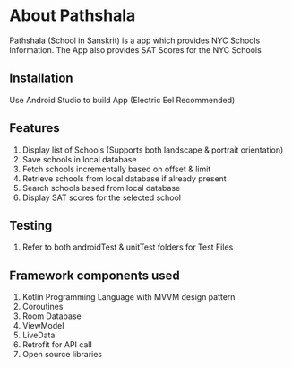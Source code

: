 # About Pathshala

Pathshala (School in Sanskrit) is a app which provides NYC Schools Information. 
The App also provides SAT Scores for the NYC Schools

## Installation

Use Android Studio to build App (Electric Eel Recommended)

## Features
1. Display list of Schools (Supports both landscape & portrait orientation)
2. Save schools in local database
3. Fetch schools incrementally based on offset & limit
4. Retrieve schools from local database if already present
5. Search schools based from local database
6. Display SAT scores for the selected school

## Testing 

1. Refer to both androidTest & unitTest folders for Test Files

## Framework components used

1. Kotlin Programming Language with MVVM design pattern
2. Coroutines 
3. Room Database
4. ViewModel
5. LiveData
6. Retrofit for API call
7. Open source libraries
